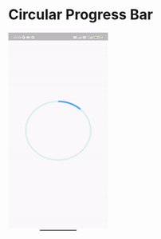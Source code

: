 # Circular Progress Bar
<img src='https://github.com/Mehmet175/FlutterWidgets/blob/main/gifs/circular_progress_bar_gif.gif' width="200" height="400"/>


